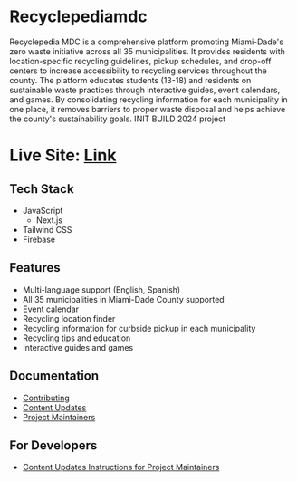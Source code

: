 # Recyclepediamdc

Recyclepedia MDC is a comprehensive platform promoting Miami-Dade's zero waste initiative across all 35 municipalities. It provides residents with location-specific recycling guidelines, pickup schedules, and drop-off centers to increase accessibility to recycling services throughout the county. The platform educates students (13-18) and residents on sustainable waste practices through interactive guides, event calendars, and games. By consolidating recycling information for each municipality in one place, it removes barriers to proper waste disposal and helps achieve the county's sustainability goals. INIT BUILD 2024 project

# Live Site: [Link](https://recyclepedia--diginfo.us-central1.hosted.app/en)

## Tech Stack

- JavaScript
  - Next.js
- Tailwind CSS
- Firebase

## Features

- Multi-language support (English, Spanish)
- All 35 municipalities in Miami-Dade County supported
- Event calendar
- Recycling location finder
- Recycling information for curbside pickup in each municipality
- Recycling tips and education
- Interactive guides and games

## Documentation

- [Contributing](docs/contributing.md)
- [Content Updates](docs/content_updates.md)
- [Project Maintainers](docs/maintainers.md)

## For Developers

- [Content Updates Instructions for Project Maintainers](docs/dev_content_updates.md)
